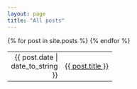 ```yaml
---
layout: page
title: "All posts"
---
```

<table class="no-border no-background">
    <colgroup>
       <col style="width: 7rem;">
       <col>
    </colgroup>
{% for post in site.posts %}
    <tr>
        <td style="text-align: right;">{{ post.date | date_to_string }}</td>
        <td><a href="{{ post.url }}">{{ post.title }}</a></td>
    </tr>
{% endfor %}
</table>
